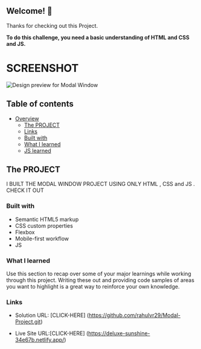 ## Welcome! 👋

Thanks for checking out this Project.

**To do this challenge, you need a basic understanding of HTML and CSS and JS.**

# SCREENSHOT
![Design preview for Modal Window](./design/desktop-design.jpg)

## Table of contents

- [Overview](#overview)
  - [The PROJECT](#the-challenge)
  - [Links](#links)
  - [Built with](#built-with)
  - [What I learned](#what-i-learned)
  - [JS learned](#learning)

## The PROJECT 
  I BUILT THE MODAL WINDOW PROJECT USING ONLY HTML , CSS and JS .
  CHECK IT OUT 

### Built with

- Semantic HTML5 markup
- CSS custom properties
- Flexbox
- Mobile-first workflow
- JS

### What I learned

Use this section to recap over some of your major learnings while working through this project. Writing these out and providing code samples of areas you want to highlight is a great way to reinforce your own knowledge.

### Links

- Solution URL: [CLICK-HERE] (https://github.com/rahulvr29/Modal-Project.git)

- Live Site URL:[CLICK-HERE] (https://deluxe-sunshine-34e67b.netlify.app/)